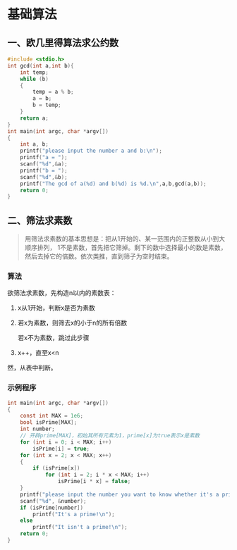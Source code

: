 # 基础算法

## 一、欧几里得算法求公约数

```c
#include <stdio.h>
int gcd(int a,int b){
	int temp;
	while (b)
	{
		temp = a % b;
		a = b;
		b = temp;
	}
	return a;
}
int main(int argc, char *argv[])
{
	int a, b;
	printf("please input the number a and b:\n");
	printf("a = ");
	scanf("%d",&a);
	printf("b = ");
	scanf("%d",&b);
	printf("The gcd of a(%d) and b(%d) is %d.\n",a,b,gcd(a,b));
	return 0;
}
```
## 二、筛法求素数
> 用筛法求素数的基本思想是：把从1开始的、某一范围内的正整数从小到大顺序排列， 1不是素数，首先把它筛掉。剩下的数中选择最小的数是素数，然后去掉它的倍数。依次类推，直到筛子为空时结束。
### 算法
欲筛法求素数，先构造n以内的素数表：

1. x从1开始，判断x是否为素数

2. 若x为素数，则筛去x的小于n的所有倍数

   若x不为素数，跳过此步骤

3. x++，直至x<n

然，从表中判断。

### 示例程序

```c
int main(int argc, char *argv[])
{
	const int MAX = 1e6;
	bool isPrime[MAX];
	int number;
	// 开辟prime[MAX]，初始其所有元素为1，prime[x]为true表示x是素数
	for (int i = 0; i < MAX; i++)
		isPrime[i] = true;
	for (int x = 2; x < MAX; x++)
	{
		if (isPrime[x])
			for (int i = 2; i * x < MAX; i++)
				isPrime[i * x] = false;
	}
	printf("please input the number you want to know whether it's a prime:\n");
	scanf("%d", &number);
	if (isPrime[number])
		printf("It's a prime!\n");
	else
		printf("It isn't a prime!\n");
	return 0;
}
```